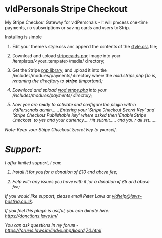 # vldPersonals Stripe Checkout
My Stripe Checkout Gateway for vldPersonals - It will process one-time payments, no subscriptions or saving cards and users to Strip.

Installing is simple

1. Edit your theme's style.css and append the contents of the [style.css](./style.css) file;  

2. Download and upload [stripecards.png](./stripecasrds.png) image into your /templates/<your_template>/media/ directory;  

3. Get the Stripe [php library](https://github.com/stripe/stripe-php), and upload it into the /includes/modules/payments/ directory where the <i>mod.stripe.php<i> file is, renaming the direcftory to <b>stripe</b> (important);

4. Download and upload [mod.stripe.php](./includes/modules/payments/mod.stripe.php) into your /includes/modules/payments/ directory;

5. Now you are ready to activate and configure the plugin within vldPersonals admin...... Entering your 'Stripe Checkout Secret Key' and 'Stripe Checkout Publishable Key' where asked then 'Enable Stripe Checkout' to yes and your currency.... Hit submit..... and you'r all set......

Note: Keep your Stripe Checkout Secret Key to yourself.


Support:
===========
I offer _limited_ support, I can:

1. Install it for you for a donation of £10 and above fee;

2. Help with any issues you have with it for a donation of £5 and above fee;  

If you would like support, please email Peter Laws at vldhelp@laws-hosting.co.uk.  

If you feel this plugin is useful, you can donate here: https://donations.laws.im/


You can ask questions in my forum - https://forums.laws.im/index.php/board,7.0.html
